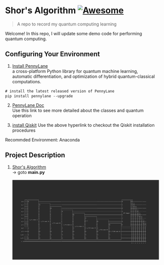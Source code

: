 <!--
 * @Author: Zitian(Daniel) Tong
 * @Date: 2020-10-17 17:30:56
 * @LastEditTime: 2020-10-17 17:48:33
 * @LastEditors: Zitian(Daniel) Tong
 * @Description: 
 * @FilePath: /Quantum_Computing/README.md
-->
# Shor's Algorithm [![Awesome](https://cdn.rawgit.com/sindresorhus/awesome/d7305f38d29fed78fa85652e3a63e154dd8e8829/media/badge.svg)](https://github.com/sindresorhus/awesome#readme)
> A repo to record my quantum computing learning

Welcome! In this repo, I will update some demo code for performing quantum computing.

## Configuring Your Environment

1. [Install PennyLane](https://pennylane.ai/qml/) </br>
a cross-platform Python library for quantum machine learning, automatic differentiation, and optimization of hybrid quantum-classical computations.

```shell
# install the latest released version of PennyLane
pip install pennylane --upgrade
```

2. [PennyLane Doc](https://pennylane.readthedocs.io/en/stable/code/qml.html)</br>
Use this link to see more detailed about the classes and quantum operation

3. [install Qiskit](https://qiskit.org/documentation/getting_started.html)
Use the above hyperlink to checkout the Qiskit installation procedures

Recommded Environment: Anaconda

## Project Description
1. [Shor's Algorithm](main.py) </br>
-> goto **main.py**  </br> </br>
![image](Circuit_Diagram.png)
